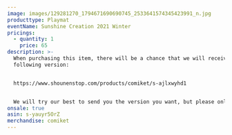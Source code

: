 ```yaml
---
image: images/129281270_1794671690690745_2533641574345423991_n.jpg
producttype: Playmat
eventName: Sunshine Creation 2021 Winter
pricings:
  - quantity: 1
    price: 65
description: >-
  When purchasing this item, there will be a chance that we will receive the
  following version:


  https://www.shounenstop.com/products/comiket/s-ajlxwyhd1


  We will try our best to send you the version you want, but please only purchase this item if you are fine with receiving either version.
onsale: true
asin: s-yauyr5OrZ
merchandise: comiket
---
```

